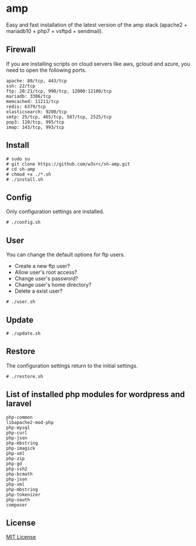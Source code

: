 # amp   
Easy and fast installation of the latest version of the amp stack (apache2 + mariadb10 + php7 + vsftpd + sendmail).   

## Firewall   
If you are installing scripts on cloud servers like aws, gcloud and azure, you need to open the following ports.   
```
apache: 80/tcp, 443/tcp
ssh: 22/tcp
ftp: 20:21/tcp, 990/tcp, 12000:12100/tcp
mariadb: 3306/tcp
memcached: 11211/tcp
redis: 6379/tcp
elasticsearch: 9200/tcp
smtp: 25/tcp, 465/tcp, 587/tcp, 2525/tcp
pop3: 110/tcp, 995/tcp
imap: 143/tcp, 993/tcp
```

## Install   
```
# sudo su
# git clone https://github.com/w3src/sh-amp.git
# cd sh-amp
# chmod +x ./*.sh
# ./install.sh
```

## Config   
Only configuration settings are installed.
```
# ./config.sh
```

## User   
You can change the default options for ftp users.   
- Create a new ftp user?   
- Allow user's root access?   
- Change user's password?   
- Change user's home directory?   
- Delete a exist user?   
```
# ./user.sh
```

## Update   
```
# ./update.sh
```

## Restore   
The configuration settings return to the initial settings.   
```
# ./restore.sh
```

## List of installed php modules for wordpress and laravel   
```
php-common
libapache2-mod-php
php-mysql
php-curl
php-json
php-mbstring
php-imagick
php-xml
php-zip
php-gd
php-ssh2
php-bcmath
php-json
php-xml
php-mbstring
php-tokenizer
php-oauth
composer
```

## License   
[MIT License](LICENSE)   